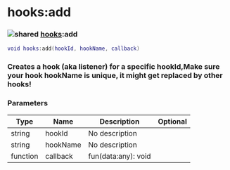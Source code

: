 # hooks:add

### ![shared](../../home/hooks/.gitbook/assets/shared.png) [hooks](../../home/hooks/home/hooks/):add

```lua
void hooks:add(hookId, hookName, callback)
```

### Creates a hook (aka listener) for a specific hookId,Make sure your hook hookName is unique, it might get replaced by other hooks!

### Parameters

| Type     | Name     | Description         | Optional |
| -------- | -------- | ------------------- | -------: |
| string   | hookId   | No description      |          |
| string   | hookName | No description      |          |
| function | callback | fun(data:any): void |          |
